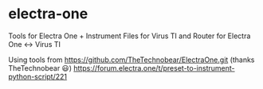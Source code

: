 # electra-one
Tools for Electra One + Instrument Files for Virus TI and Router for Electra One <-> Virus TI

Using tools from https://github.com/TheTechnobear/ElectraOne.git (thanks TheTechnobear 😃)
https://forum.electra.one/t/preset-to-instrument-python-script/221

